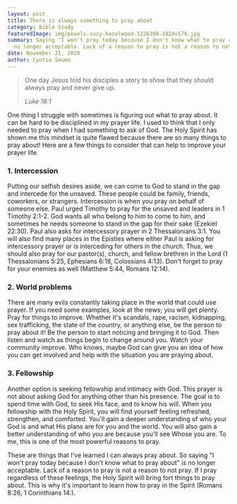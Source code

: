 ```yaml
---
layout: post
title: There is always something to pray about
category: Bible Study
featuredImage: img/pexels-suzy-hazelwood-1226398-1024x576.jpg
summary: Saying "I won't pray today because I don't know what to pray about" is
  no longer acceptable. Lack of a reason to pray is not a reason to not pray...
date: November 21, 2020
author: Cyntia Seumo
---
```

<blockquote><p>One day Jesus told his disciples a story to show that they should always pray and never give up.</p>
<cite>Luke 18:1</cite></blockquote>

<p>
One thing I struggle with sometimes is figuring out what to pray about. It can be hard to be disciplined in my prayer life. I used to think that I only needed to pray when I had something to ask of God. The Holy Spirit has shown me this mindset is quite flawed because there are so many things to pray about! Here are a few things to consider that can help to improve your prayer life.
</p>

<h3>1. Intercession</h3>
<p>
Putting our selfish desires aside, we can come to God to stand in the gap and intercede for the unsaved. These people could be family, friends, coworkers, or strangers. Intercession is when you pray on behalf of someone else.
Paul urged Timothy to pray for the unsaved and leaders in <a>1 Timothy 2:1-2</a>. God wants all who belong to him to come to him, and sometimes he needs someone to stand in the gap for their sake (<a>Ezekiel 22:30</a>). Paul also asks for intercessory prayer in <a>2 Thessalonians 3:1</a>. You will also find many places in the Epistles where either Paul is asking for intercessory prayer or is interceding for others in the church. Thus, we should also pray for our pastor(s), church, and fellow brethren in the Lord (<a>1 Thessalonians 5:25</a>, <a>Ephesians 6:18</a>, <a>Colossians 4:13</a>). Don't forget to pray for your enemies as well (<a>Matthew 5:44</a>, <a>Romans 12:14</a>).
</p>

<h3>2. World problems</h3>
<p>
There are many evils constantly taking place in the world that could use prayer. If you need some examples, look at the news; you will get plenty. Pray for things to improve.
Whether it's scandals, rape, racism, kidnapping, sex trafficking, the state of the country, or anything else, be the person to pray about it! Be the person to start noticing and bringing it to God. Then listen and watch as things begin to change around you. Watch your community improve. Who knows, maybe God can give you an idea of how you can get involved and help with the situation you are praying about.
</p>

<h3>3. Fellowship</h3>
<p>
Another option is seeking fellowship and intimacy with God. This prayer is not about asking God for anything other than his presence. The goal is to spend time with God, to seek His face, and to know his will.
When you fellowship with the Holy Spirit, you will find yourself feeling refreshed, strengthen, and comforted. You'll gain a deeper understanding of who your God is and what His plans are for you and the world. You will also gain a better understanding of who you are because you'll see Whose you are. To me, this is one of the most powerful reasons to pray.
</p>

<p>
These are things that I've learned I can always pray about. So saying "I won't pray today because I don't know what to pray about" is no longer acceptable. Lack of a reason to pray is not a reason to not pray.
If I pray regardless of these feelings, the Holy Spirit will bring fort things to pray about. This is why it's important to learn how to pray in the Spirit (<a>Romans 8:26</a>, <a>1 Corinthians 14:</a>).
</p>